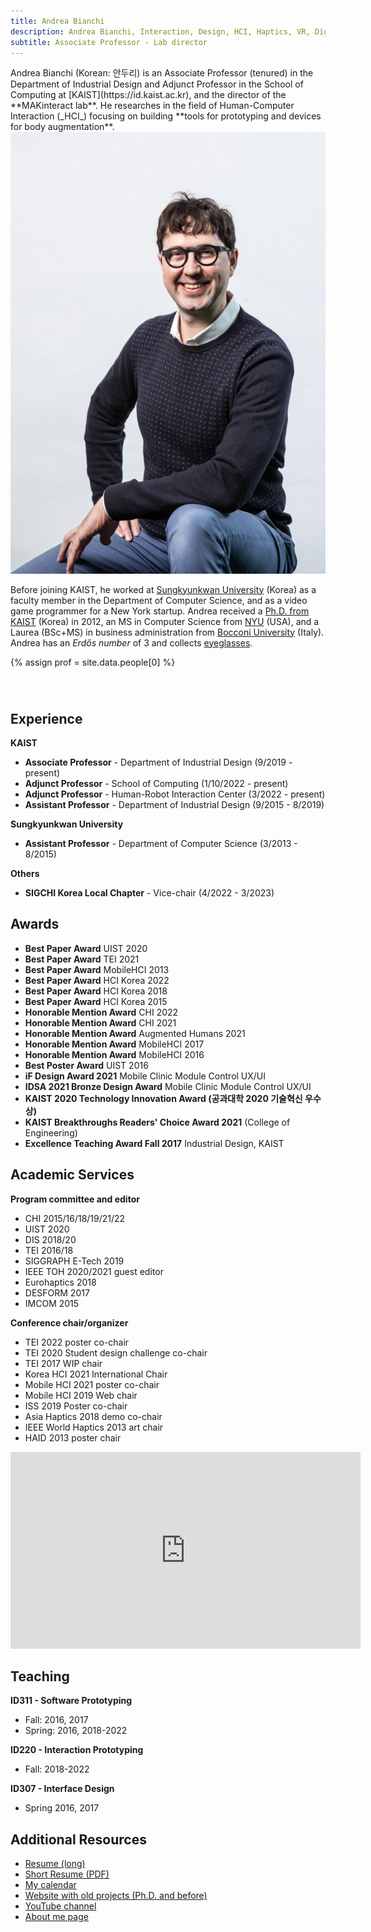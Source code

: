 ```yaml
---
title: Andrea Bianchi
description: Andrea Bianchi, Interaction, Design, HCI, Haptics, VR, Digital Fabrication, Physical computing, Prototyping tools, MAKinteract, KAIST, Korea
subtitle: Associate Professor - Lab director
---
```


<head>
<style>

    .profileImage {
        width: 30%;
    }


    @media (max-width: 600px) {
        .profileImage {
            width: 100%;
        }
    }

    .profile strong{
        color: #EE2A7C;
    }


    .links {
        flex-direction: row;
        display: flex;
        justify-content: space-between;
        width: 60%;
        margin: auto;
        margin-top: 2em;
        margin-bottom: 3em;
    }

    .links a {
        flex-grow: 1;
        display: flex;
        justify-content: center;
    }

</style>
</head>

<span class="profile">
Andrea Bianchi (Korean: 안두리) is an Associate Professor (tenured) in the Department of Industrial Design and Adjunct Professor in the School of Computing at [KAIST](https://id.kaist.ac.kr), and the director of the **MAKinteract lab**. He researches in the field of Human-Computer Interaction (_HCI_) focusing on building **tools for prototyping and devices for body augmentation**.  
</span>

<img src="/images/people/andreaHD.jpg" alt="{{prof.name}}" class="profileImage">

Before joining KAIST, he worked at [Sungkyunkwan University](http://www.skku.edu/eng/index.do) (Korea) as a faculty member in the Department of Computer Science, and as a video game programmer for a New York startup. Andrea received a [Ph.D. from KAIST](https://ct.kaist.ac.kr/main.php?lang=1) (Korea) in 2012, an MS in Computer Science from [NYU](http://www.nyu.edu) (USA), and a Laurea (BSc+MS) in business administration from [Bocconi University](https://www.unibocconi.eu/wps/wcm/connect/bocconi/sitopubblico_en/navigation+tree/home) (Italy). Andrea has an _Erdős number_ of 3 and collects [eyeglasses](https://www.dropbox.com/s/f9ckj7usmhk95b3/glasses.jpg?dl=0).

{% assign prof = site.data.people[0] %}

<div class="links">
<!-- <a href="{{prof.homepage}}"><i class="fas fa-3x fa-home" aria-hidden="true"></i></a> -->
<a href="http://andrea.kaist.id"><i class="fas fa-2x fa-id-badge" aria-hidden="true"></i></a>
<a href="http://github.com/{{prof.github}}"><i class="fab fa-2x fa-github" aria-hidden="true"></i></a>
<a href="https://twitter.com/{{prof.twitter}}"><i class="fab fa-2x fa-twitter" aria-hidden="true"></i></a>
<a href="https://scholar.google.co.kr/citations?user={{prof.scholar}}"><i class="fas fa-2x fa-graduation-cap" aria-hidden="true"></i></a>
<a href="#" onclick="(function(){window.open('mailto:{{ prof.email }}');})()"><i class="fas fa-2x fa-envelope"></i></a>
</div>

## Experience

**KAIST**

- **Associate Professor** - Department of Industrial Design (9/2019 - present)
- **Adjunct Professor** - School of Computing (1/10/2022 - present)
- **Adjunct Professor** - Human-Robot Interaction Center (3/2022 - present)
- **Assistant Professor** - Department of Industrial Design (9/2015 - 8/2019)

**Sungkyunkwan University**

- **Assistant Professor** - Department of Computer Science (3/2013 - 8/2015)

**Others**

- **SIGCHI Korea Local Chapter** - Vice-chair (4/2022 - 3/2023)

## Awards

- **Best Paper Award** UIST 2020
- **Best Paper Award** TEI 2021
- **Best Paper Award** MobileHCI 2013
- **Best Paper Award** HCI Korea 2022
- **Best Paper Award** HCI Korea 2018
- **Best Paper Award** HCI Korea 2015
- **Honorable Mention Award** CHI 2022
- **Honorable Mention Award** CHI 2021
- **Honorable Mention Award** Augmented Humans 2021
- **Honorable Mention Award** MobileHCI 2017
- **Honorable Mention Award** MobileHCI 2016
- **Best Poster Award** UIST 2016
- **iF Design Award 2021** Mobile Clinic Module Control UX/UI
- **IDSA 2021 Bronze Design Award** Mobile Clinic Module Control UX/UI
- **KAIST 2020 Technology Innovation Award (공과대학 2020 기술혁신 우수상)**
- **KAIST Breakthroughs Readers' Choice Award 2021** (College of Engineering)
- **Excellence Teaching Award Fall 2017** Industrial Design, KAIST

## Academic Services

**Program committee and editor**

- CHI 2015/16/18/19/21/22
- UIST 2020
- DIS 2018/20
- TEI 2016/18
- SIGGRAPH E-Tech 2019
- IEEE TOH 2020/2021 guest editor
- Eurohaptics 2018
- DESFORM 2017
- IMCOM 2015

**Conference chair/organizer**

- TEI 2022 poster co-chair
- TEI 2020 Student design challenge co-chair
- TEI 2017 WIP chair
- Korea HCI 2021 International Chair
- Mobile HCI 2021 poster co-chair
- Mobile HCI 2019 Web chair
- ISS 2019 Poster co-chair
- Asia Haptics 2018 demo co-chair
- IEEE World Haptics 2013 art chair
- HAID 2013 poster chair

<iframe width="560" height="315" src="https://www.youtube.com/embed/4H6CQP6PaME" title="YouTube video player" frameborder="0" allow="accelerometer; autoplay; clipboard-write; encrypted-media; gyroscope; picture-in-picture" allowfullscreen></iframe>

## Teaching

**ID311 - Software Prototyping**

- Fall: 2016, 2017
- Spring: 2016, 2018-2022

**ID220 - Interaction Prototyping**

- Fall: 2018-2022

**ID307 - Interface Design**

- Spring 2016, 2017

## Additional Resources

- [Resume (long)](http://andrea.kaist.id)
- [Short Resume (PDF)](https://www.dropbox.com/s/1oby67w9i81cnq4/CV_andrea_bianchi_onePage.pdf?dl=0)
- [My calendar](https://calendar.makinteract.com)
- [Website with old projects (Ph.D. and before)](https://alsoplantsfly.kaist.id)
- [YouTube channel](https://www.youtube.com/channel/UC5A_g3GYEGeoqBqSSJ11NoQ)
- [About me page](https://about.me/andreabianchi)
